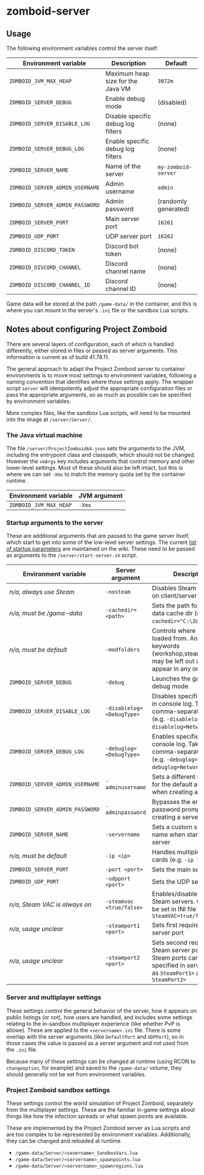 # zomboid-server

## Usage

The following environment variables control the server itself:

| Environment variable            | Description                        | Default              |
| ------------------------------- | ---------------------------------- | -------------------- |
| `ZOMBOID_JVM_MAX_HEAP`          | Maximum heap size for the Java VM  | `3072m`              |
| `ZOMBOID_SERVER_DEBUG`          | Enable debug mode                  | (disabled)           |
| `ZOMBOID_SERVER_DISABLE_LOG`    | Disable specific debug log filters | (none)               |
| `ZOMBOID_SERVER_DEBUG_LOG`      | Enable specific debug log filters  | (none)               |
| `ZOMBOID_SERVER_NAME`           | Name of the server                 | `my-zomboid-server`  |
| `ZOMBOID_SERVER_ADMIN_USERNAME` | Admin username                     | `admin`              |
| `ZOMBOID_SERVER_ADMIN_PASSWORD` | Admin password                     | (randomly generated) |
| `ZOMBOID_SERVER_PORT`           | Main server port                   | `16261`              |
| `ZOMBOID_UDP_PORT`              | UDP server port                    | `16262`              |
| `ZOMBOID_DISCORD_TOKEN`         | Discord bot token                  | (none)               |
| `ZOMBOID_DISCORD_CHANNEL`       | Discord channel name               | (none)               |
| `ZOMBOID_DISCORD_CHANNEL_ID`    | Discord channel ID                 | (none)               |

Game data will be stored at the path `/game-data/` in the container, and this is
where you can mount in the server's `.ini` file or the sandbox Lua scripts.

## Notes about configuring Project Zomboid

There are several layers of configuration, each of which is handled differently,
either stored in files or passed as server arguments. This information is
current as of build 41.78.11.

The general approach to adapt the Project Zomboid server to container
environments is to move most settings to environment variables, following a
naming convention that identifies where those settings apply. The wrapper script
`server` will idempotently adjust the appropriate configuration files or pass
the appropriate arguments, so as much as possible can be specified by
environment variables.

More complex files, like the sandbox Lua scripts, will need to be mounted into
the image at `/server/Server/`.

### The Java virtual machine

The file `/server/ProjectZomboid64.json` sets the arguments to the JVM,
including the entrypoint class and classpath, which should not be changed.
However the `vmArgs` key includes arguments that control memory and other
lower-level settings. Most of these should also be left intact, but this is
where we can set `-Xmx` to match the memory quota set by the container runtime.

| Environment variable   | JVM argument |
| ---------------------- | ------------ |
| `ZOMBOID_JVM_MAX_HEAP` | `-Xmx`       |

### Startup arguments to the server

These are additional arguments that are passed to the game server itself, which
start to get into some of the low-level server settings. The current [list of
startup parameters](https://pzwiki.net/wiki/Startup_parameters) are maintained
on the wiki. These need to be passed as arguments to the `/server/start-server.sh` script.

| Environment variable            | Server argument           | Description                                                                                                                          |
| ------------------------------- | ------------------------- | ------------------------------------------------------------------------------------------------------------------------------------ |
| _n/a, always use Steam_         | `-nosteam`                | Disables Steam integration on client/server                                                                                          |
| _n/a, must be /game-data_       | `-cachedir=<path>`        | Sets the path for the game data cache dir (e.g. `-cachedir="C:\Zomboid"`)                                                            |
| _n/a, must be default_          | `-modfolders`             | Controls where mods are loaded from. Any of the 3 keywords (workshop,steam,mods) may be left out and may appear in any order         |
| `ZOMBOID_SERVER_DEBUG`          | `-debug`                  | Launches the game in debug mode                                                                                                      |
| `ZOMBOID_SERVER_DISABLE_LOG`    | `-disablelog=<DebugType>` | Disables specified filters in console log. Takes comma-separated list (e.g. `-disablelog=All` or `-disablelog=Network,Sound`)        |
| `ZOMBOID_SERVER_DEBUG_LOG`      | `-debuglog=<DebugType>`   | Enables specified filters in console log. Takes comma-separated list (e.g. `-debuglog=All` or `-debuglog=Network,Sound`)             |
| `ZOMBOID_SERVER_ADMIN_USERNAME` | `-adminusername`          | Sets a different username for the default admin user when creating a server                                                          |
| `ZOMBOID_SERVER_ADMIN_PASSWORD` | `-adminpassword`          | Bypasses the enter-a-password prompt when creating a server                                                                          |
| `ZOMBOID_SERVER_NAME`           | `-servername`             | Sets a custom server name when starting the server                                                                                   |
| _n/a, must be default_          | `-ip <ip>`                | Handles multiple network cards (e.g. `-ip 127.0.0.1`)                                                                                |
| `ZOMBOID_SERVER_PORT`           | `-port <port>`            | Sets the main server port                                                                                                            |
| `ZOMBOID_UDP_PORT`              | `-udpport <port>`         | Sets the UDP server port                                                                                                             |
| _n/a, Steam VAC is always on_   | `-steamvac <true/false>`  | Enables/disables VAC on Steam servers. Can also be set in INI file as `SteamVAC=true/false`                                          |
| _n/a, usage unclear_            | `-steamport1 <port>`      | Sets first required Steam server port                                                                                                |
| _n/a, usage unclear_            | `-steamport2 <port>`      | Sets second required Steam server port. Both Steam ports can also be specified in server INI file as `SteamPort1=` and `SteamPort2=` |

### Server and multiplayer settings

These settings control the general behavior of the server, how it appears on
public listings (or not), how users are handled, and includes some settings
relating to the in-sandbox multiplayer experience (like whether PvP is allowe).
These are applied to the `<servername>.ini` file. There is some overlap with the
server arguments (like `DefaultPort` and `UDPPort`), so in those cases the value
is passed as a server argument and not used from the `.ini` file.

Because many of these settings can be changed at runtime (using RCON to
`changeoption`, for example) and saved to the `/game-data/` volume, they should
generally not be set from environment variables.

### Project Zomboid sandbox settings

These settings control the world simulation of Project Zomboid, separately from
the multiplayer settings. These are the familiar in-game settings about things
like how the infection spreads or what spawn points are available.

These are implemented by the Project Zomboid server as Lua scripts and are too
complex to be represented by environment variables. Additionally, they can be
changed and reloaded at runtime.

- `/game-data/Server/<severname>_SandboxVars.lua`
- `/game-data/Server/<servername>_spawnpoints.lua`
- `/game-data/Server/<servername>_spawnregions.lua`
